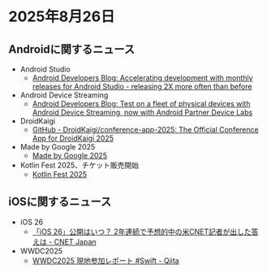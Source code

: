 # 2025年8月26日
## Androidに関するニュース
- Android Studio
  - [Android Developers Blog: Accelerating development with monthly releases for Android Studio - releasing 2X more often than before](https://android-developers.googleblog.com/2025/08/accelerating-development-with-monthly-releases-android-studio-2x-more-than-before.html)
- Android Device Streaming
  - [Android Developers Blog: Test on a fleet of physical devices with Android Device Streaming, now with Android Partner Device Labs](https://android-developers.googleblog.com/2025/08/test-with-android-device-streaming-now-with-android-partner-device-labs.html)
- DroidKaigi
  - [GitHub - DroidKaigi/conference-app-2025: The Official Conference App for DroidKaigi 2025](https://github.com/DroidKaigi/conference-app-2025)
- Made by Google 2025
  - [Made by Google 2025](https://blog.google/intl/ja-jp/mbg-2025-collection/)
- Kotlin Fest 2025、チケット販売開始
  - [Kotlin Fest 2025](https://2025.kotlinfest.dev)

## iOSに関するニュース
- iOS 26
  - [「iOS 26」公開はいつ？ 2年連続で予想的中の米CNET記者が出した答えは - CNET Japan](https://japan.cnet.com/article/35237123/)
- WWDC2025
  - [WWDC2025 現地参加レポート #Swift - Qiita](https://qiita.com/katsuyuki_ouchi/items/a8db1b330569fe636981)
